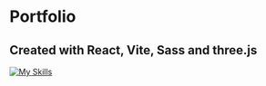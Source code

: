# Portfolio

## Created with React, Vite, Sass and three.js

[![My Skills](https://skillicons.dev/icons?i=react,vite,sass,threejs)](https://github.com/aidan-yip)
